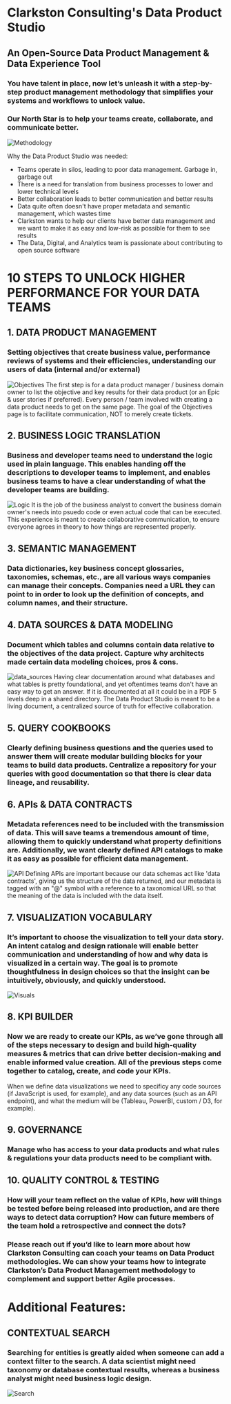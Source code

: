 # Clarkston Consulting's Data Product Studio
## An Open-Source Data Product Management & Data Experience Tool
### You have talent in place, now let’s unleash it with a step-by-step product management methodology that simplifies your systems and workflows to unlock value.
### Our North Star is to help your teams create, collaborate, and communicate better.

![Methodology](https://github.com/data-product-studio/data-product-studio/blob/main/images/Data_Product_Methodology.png)

Why the Data Product Studio was needed:
- Teams operate in silos, leading to poor data management. Garbage in, garbage out
- There is a need for translation from business processes to lower and lower technical levels
- Better collaboration leads to better communication and better results
- Data quite often doesn't have proper metadata and semantic management, which wastes time
- Clarkston wants to help our clients have better data management and we want to make it as easy and low-risk as possible for them to see results
- The Data, Digital, and Analytics team is passionate about contributing to open source software

# 10 STEPS TO UNLOCK HIGHER PERFORMANCE FOR YOUR DATA TEAMS

## 1. DATA PRODUCT MANAGEMENT
### Setting objectives that create business value,  performance reviews of systems and their efficiencies, understanding our users of data (internal and/or external)
![Objectives](https://github.com/data-product-studio/data-product-studio/blob/main/images/Objectives.png)
The first step is for a data product manager / business domain owner to list the objective and key results for their data product (or an Epic & user stories if preferred). Every person / team involved with creating a data product needs to get on the same page. The goal of the Objectives page is to facilitate communication, NOT to merely create tickets.


## 2. BUSINESS LOGIC TRANSLATION
### Business and developer teams need to understand the logic used in plain language. This enables handing off the descriptions to developer teams to implement, and enables business teams to have a clear understanding of what the developer teams are building.
![Logic](https://github.com/data-product-studio/data-product-studio/blob/main/images/Logic.png)
It is the job of the business analyst to convert the business domain owner's needs into psuedo code or even actual code that can be executed. This experience is meant to create collaborative communication, to ensure everyone agrees in theory to how things are represented properly.


## 3. SEMANTIC MANAGEMENT
### Data dictionaries, key business concept glossaries, taxonomies, schemas, etc., are all various ways companies can manage their concepts. Companies need a URL they can point to in order to look up the definition of concepts, and column names, and their structure.

## 4. DATA SOURCES & DATA MODELING
### Document which tables and columns contain data relative to the objectives of the data project. Capture why architects made certain data modeling choices, pros & cons.
![data_sources](https://github.com/data-product-studio/data-product-studio/blob/main/images/data_sources.png)
Having clear documentation around what databases and what tables is pretty foundational, and yet oftentimes teams don't have an easy way to get an answer. If it is documented at all it could be in a PDF 5 levels deep in a shared directory. The Data Product Studio is meant to be a living document, a centralized source of truth for effective collaboration.

## 5. QUERY COOKBOOKS
### Clearly defining business questions and the queries used to answer them will create modular building blocks for your teams to build data products. Centralize a repository for your queries with good documentation so that there is clear data lineage, and reusability.

## 6. APIs & DATA CONTRACTS
### Metadata references need to be included with the transmission of data. This will save teams a tremendous amount of time, allowing them to quickly understand what property definitions are. Additionally, we want clearly defined API catalogs to make it as easy as possible for efficient data management.
![API](https://github.com/data-product-studio/data-product-studio/blob/main/images/API.png)
Defining APIs are important because our data schemas act like 'data contracts', giving us the structure of the data returned, and our metadata is tagged with an "@" symbol with a reference to a taxonomical URL so that the meaning of the data is included with the data itself.

## 7. VISUALIZATION VOCABULARY
### It’s important to choose the visualization to tell your data story. An intent catalog and design rationale will enable better communication and understanding of how and why data is visualized in a certain way. The goal is to promote thoughtfulness in design choices so that the insight can be intuitively, obviously, and quickly understood.
![Visuals](https://github.com/data-product-studio/data-product-studio/blob/main/images/Visuals.png)

## 8. KPI BUILDER
### Now we are ready to create our KPIs, as we’ve gone through all of the steps necessary to design and build high-quality measures & metrics that can drive better decision-making and enable informed value creation. All of the previous steps come together to catalog, create, and code your KPIs.
When we define data visualizations we need to specificy any code sources (if JavaScript is used, for example), and any data sources (such as an API endpoint), and what the medium will be (Tableau, PowerBI, custom / D3, for example).

## 9. GOVERNANCE
### Manage who has access to your data products and what rules & regulations your data products need to be compliant with.

## 10. QUALITY CONTROL & TESTING
### How will your team reflect on the value of KPIs, how will things be tested before being released into production, and are there ways to detect data corruption? How can future members of the team hold a retrospective and connect the dots?


### Please reach out if you’d like to learn more about how Clarkston Consulting can coach your teams on Data Product methodologies. We can show your teams how to integrate Clarkston’s Data Product Management methodology to complement and support better Agile processes.

# Additional Features:
## CONTEXTUAL SEARCH
### Searching for entities is greatly aided when someone can add a context filter to the search. A data scientist might need taxonomy or database contextual results, whereas a business analyst might need business logic design.
![Search](https://github.com/data-product-studio/data-product-studio/blob/main/images/search.png)


<!--
**data-product-studio/data-product-studio** is a ✨ _special_ ✨ repository because its `README.md` (this file) appears on your GitHub profile.




-->
